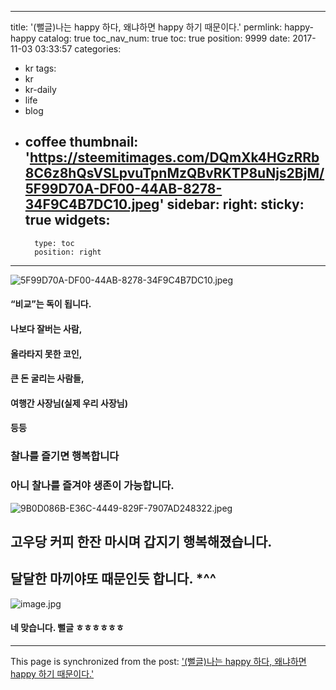 
---
title: '(뻘글)나는 happy 하다, 왜냐하면 happy 하기 때문이다.'
permlink: happy-happy
catalog: true
toc_nav_num: true
toc: true
position: 9999
date: 2017-11-03 03:33:57
categories:
- kr
tags:
- kr
- kr-daily
- life
- blog
- coffee
thumbnail: 'https://steemitimages.com/DQmXk4HGzRRb8C6z8hQsVSLpvuTpnMzQBvRKTP8uNjs2BjM/5F99D70A-DF00-44AB-8278-34F9C4B7DC10.jpeg'
sidebar:
    right:
        sticky: true
widgets:
    -
        type: toc
        position: right
---


![5F99D70A-DF00-44AB-8278-34F9C4B7DC10.jpeg](https://steemitimages.com/DQmXk4HGzRRb8C6z8hQsVSLpvuTpnMzQBvRKTP8uNjs2BjM/5F99D70A-DF00-44AB-8278-34F9C4B7DC10.jpeg)

#### “비교”는 독이 됩니다. 
#### 나보다 잘버는 사람,
#### 올라타지 못한 코인,
#### 큰 돈 굴리는 사람들,
#### 여행간 사장님(실제 우리 사장님)
#### 등등

### 찰나를 즐기면 행복합니다 
### 아니 찰나를 즐겨야 생존이 가능합니다. 

![9B0D086B-E36C-4449-829F-7907AD248322.jpeg](https://steemitimages.com/DQmaDivDnceNHAJp1N1fFBgRYHVbENfJs53i3KhYWy2AJda/9B0D086B-E36C-4449-829F-7907AD248322.jpeg)

## 고우당 커피 한잔 마시며 갑지기 행복해졌습니다. 
## 달달한 마끼야또 때문인듯 합니다. *^^
![image.jpg](https://steemitimages.com/DQmPDsEuEbymcCQHHrAhVFCgRYMn9bBA2fvyxMowztxE4tn/image.jpg)
#### 네 맞습니다. 뻘글 ㅎㅎㅎㅎㅎㅎ

- - -

This page is synchronized from the post: ['(뻘글)나는 happy 하다, 왜냐하면 happy 하기 때문이다.'](https://steemit.com/@kingbit/happy-happy)
